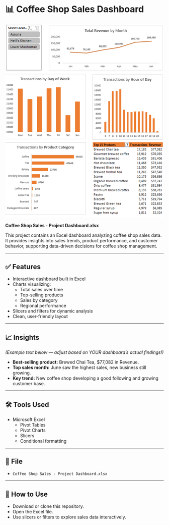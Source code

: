 # 📊 Coffee Shop Sales Dashboard

![Dashboard Screenshot](Coffee-Shop-Sales-Project-Dashboard.png)


**Coffee Shop Sales - Project Dashboard.xlsx**

This project contains an Excel dashboard analyzing coffee shop sales data. It provides insights into sales trends, product performance, and customer behavior, supporting data-driven decisions for coffee shop management.

---

## ✅ Features

- Interactive dashboard built in Excel
- Charts visualizing:
  - Total sales over time
  - Top-selling products
  - Sales by category
  - Regional performance
- Slicers and filters for dynamic analysis
- Clean, user-friendly layout

---

## 📈 Insights

*(Example text below — adjust based on YOUR dashboard’s actual findings!)*

- **Best-selling product:** Brewed Chai Tea, $77,082 in Revenue.
- **Top sales month:** June saw the highest sales, new business still growing.
- **Key trend:** New coffee shop developing a good following and growing customer base.

---

## 🛠️ Tools Used

- Microsoft Excel
  - Pivot Tables
  - Pivot Charts
  - Slicers
  - Conditional formatting

---

## 📂 File

- `Coffee Shop Sales - Project Dashboard.xlsx`

---

## 🔗 How to Use

- Download or clone this repository.
- Open the Excel file.
- Use slicers or filters to explore sales data interactively.

